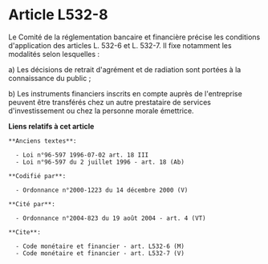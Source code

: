 # Article L532-8

Le Comité de la réglementation bancaire et financière précise les conditions d'application des articles L. 532-6 et L. 532-7.
Il fixe notamment les modalités selon lesquelles :

a) Les décisions de retrait d'agrément et de radiation sont portées à la connaissance du public ;

b) Les instruments financiers inscrits en compte auprès de l'entreprise peuvent être transférés chez un autre prestataire de
services d'investissement ou chez la personne morale émettrice.

**Liens relatifs à cet article**

	**Anciens textes**:

	  - Loi n°96-597 1996-07-02 art. 18 III
	  - Loi n°96-597 du 2 juillet 1996 - art. 18 (Ab)

	**Codifié par**:

	  - Ordonnance n°2000-1223 du 14 décembre 2000 (V)

	**Cité par**:

	  - Ordonnance n°2004-823 du 19 août 2004 - art. 4 (VT)

	**Cite**:

	  - Code monétaire et financier - art. L532-6 (M)
	  - Code monétaire et financier - art. L532-7 (V)
